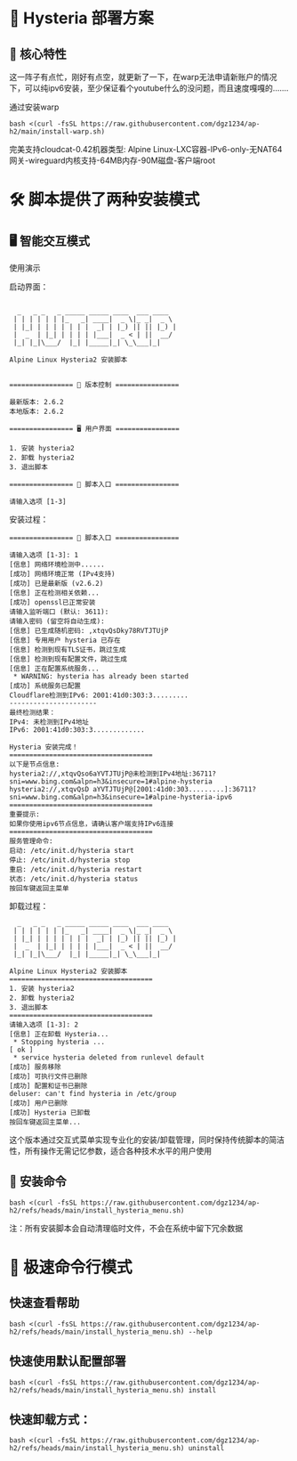 # 🚀 Hysteria 部署方案

## 🌟 核心特性

这一阵子有点忙，刚好有点空，就更新了一下，在warp无法申请新账户的情况下，可以纯ipv6安装，至少保证看个youtube什么的没问题，而且速度嘎嘎的.......

通过安装warp
```
bash <(curl -fsSL https://raw.githubusercontent.com/dgz1234/ap-h2/main/install-warp.sh)
```
完美支持cloudcat-0.42机器类型:
Alpine Linux-LXC容器-IPv6-only-无NAT64网关-wireguard内核支持-64MB内存-90M磁盘-客户端root

# 🛠️ 脚本提供了两种安装模式

## 🖥 智能交互模式

使用演示

启动界面：
```

  _   _ _   _ _____ _____ ____  ___ ____  
 | | | | | | |_   _| ____|  _ \|_ _|  _ \ 
 | |_| | | | | | | |  _| | |_) || || |_) |
 |  _  | |_| | | | | |___|  _ < | ||  __/ 
 |_| |_|\___/  |_| |_____|_| \_\___|_|    

Alpine Linux Hysteria2 安装脚本
                                           

================ 🔄 版本控制 ================

最新版本: 2.6.2
本地版本: 2.6.2

================ 🖥️ 用户界面 ================

1. 安装 hysteria2
2. 卸载 hysteria2
3. 退出脚本

================ 🚀 脚本入口 ================

请输入选项 [1-3]

```
安装过程：
```
================ 🚀 脚本入口 ================

请输入选项 [1-3]: 1
[信息] 网络环境检测中......
[成功] 网络环境正常 (IPv4支持)
[成功] 已是最新版 (v2.6.2)
[信息] 正在检测相关依赖...
[成功] openssl已正常安装
请输入监听端口 (默认: 3611): 
请输入密码 (留空将自动生成): 
[信息] 已生成随机密码: ,xtqvQsDky78RVTJTUjP
[信息] 专用用户 hysteria 已存在
[信息] 检测到现有TLS证书，跳过生成
[信息] 检测到现有配置文件，跳过生成
[信息] 正在配置系统服务...
 * WARNING: hysteria has already been started
[成功] 系统服务已配置
Cloudflare检测到IPv6: 2001:41d0:303:3.........
----------------------
最终检测结果：
IPv4: 未检测到IPv4地址
IPv6: 2001:41d0:303:3.............

Hysteria 安装完成！
====================================
以下是节点信息:
hysteria2://,xtqvQso6aYVTJTUjP@未检测到IPv4地址:36711?sni=www.bing.com&alpn=h3&insecure=1#alpine-hysteria
hysteria2://,xtqvQsD aYVTJTUjP@[2001:41d0:303.........]:36711?sni=www.bing.com&alpn=h3&insecure=1#alpine-hysteria-ipv6
====================================
重要提示:
如果你使用ipv6节点信息，请确认客户端支持IPv6连接
====================================
服务管理命令:
启动: /etc/init.d/hysteria start
停止: /etc/init.d/hysteria stop
重启: /etc/init.d/hysteria restart
状态: /etc/init.d/hysteria status
按回车键返回主菜单
```

卸载过程：
```
  _   _ _   _ _____ _____ ____  ___ ____  
 | | | | | | |_   _| ____|  _ \|_ _|  _ \ 
 | |_| | | | | | | |  _| | |_) || || |_) |
 |  _  | |_| | | | | |___|  _ < | ||  __/ 
 |_| |_|\___/  |_| |_____|_| \_\___|_|    

Alpine Linux Hysteria2 安装脚本
====================================
1. 安装 hysteria2
2. 卸载 hysteria2
3. 退出脚本
====================================
请输入选项 [1-3]: 2
[信息] 正在卸载 Hysteria...
 * Stopping hysteria ...                                                                                              [ ok ]
 * service hysteria deleted from runlevel default
[成功] 服务移除
[成功] 可执行文件已删除
[成功] 配置和证书已删除
deluser: can't find hysteria in /etc/group
[成功] 用户已删除
[成功] Hysteria 已卸载
按回车键返回主菜单...

```
这个版本通过交互式菜单实现专业化的安装/卸载管理，同时保持传统脚本的简洁性，所有操作无需记忆参数，适合各种技术水平的用户使用

## 🔧 安装命令

```
bash <(curl -fsSL https://raw.githubusercontent.com/dgz1234/ap-h2/refs/heads/main/install_hysteria_menu.sh)
```

注：所有安装脚本会自动清理临时文件，不会在系统中留下冗余数据


# 🚀 极速命令行模式

## 快速查看帮助
```
bash <(curl -fsSL https://raw.githubusercontent.com/dgz1234/ap-h2/refs/heads/main/install_hysteria_menu.sh) --help
```
## 快速使用默认配置部署
```
bash <(curl -fsSL https://raw.githubusercontent.com/dgz1234/ap-h2/refs/heads/main/install_hysteria_menu.sh) install
```
## 快速卸载方式：
```
bash <(curl -fsSL https://raw.githubusercontent.com/dgz1234/ap-h2/refs/heads/main/install_hysteria_menu.sh) uninstall
```